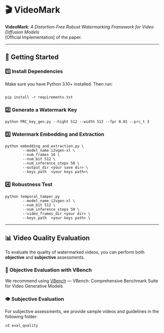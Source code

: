# 🎬 VideoMark

**VideoMark**: *A Distortion-Free Robust Watermarking Framework for Video Diffusion Models*  
[Official Implementation] of the paper.

---

## 🚀 Getting Started

### 1️⃣ Install Dependencies

Make sure you have Python 3.10+ installed. Then run:
```shell

pip install -r requirements.txt
```

### 2️⃣ Generate a Watermark Key
```shell
python PRC_key_gen.py --hight 512 --width 512 --fpr 0.01 --prc_t 3
```

### 3️⃣ Watermark Embedding and Extraction
```shell
python embedding_and_extraction.py \
        --model_name i2vgen-xl \
        --num_frames 16 \
        --num_bit 512 \
        --num_inference_steps 50 \
        --output_dir <your save dir> \
        --keys_path  <your keys path>\
```

### 4️⃣ Robustness Test
```shell
python temporal_tamper.py
        --model_name i2vgen-xl \
        --num_bit 512 \
        --num_inference_steps 50 \
        --video_frames_dir <your dir> \
        --keys_path  <your keys path> \
```
---

## 📊 Video Quality Evaluation

To evaluate the quality of watermarked videos, you can perform both **objective** and **subjective** assessments.

### 🧪 Objective Evaluation with VBench

We recommend using [VBench](https://github.com/Vchitect/VBench) — VBench: Comprehensive Benchmark Suite for Video Generative Models


### 👁️ Subjective Evaluation

For subjective assessments, we provide sample videos and guidelines in the following folder:

```shell
cd eval_quality
```